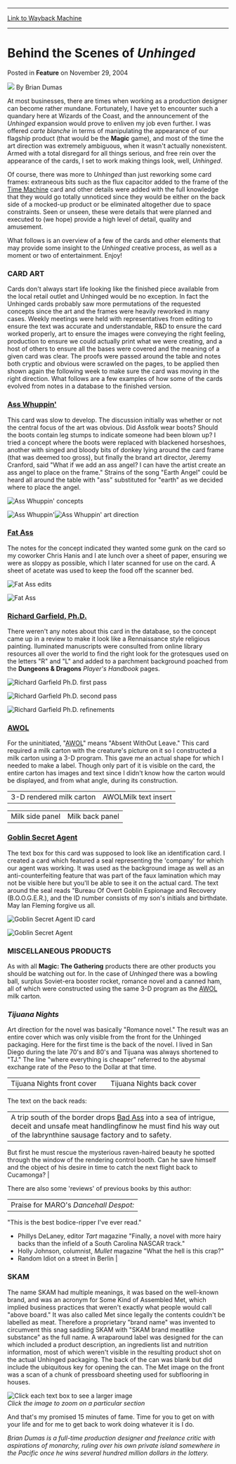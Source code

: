 
---
[Link to Wayback Machine](https://web.archive.org/web/20170728211516/http://magic.wizards.com/en/articles/archive/feature/behind-scenes-unhinged-2004-11-29)

[_metadata_:author]:- "Brian Dumas"
[_metadata_:generator]:- "Drupal 7 (http://drupal.org)"
[_metadata_:publish_date]:- "2004-11-29"
[_metadata_:title]:- "Behind the Scenes of Unhinged"
[_metadata_:wayback_capture_timestamp]:- "2017-07-28 21:15:16+00:00"
[_metadata_:wayback_raw_url]:- "https://web.archive.org/web/20170728211516id_/http://magic.wizards.com/en/articles/archive/feature/behind-scenes-unhinged-2004-11-29"
[_metadata_:wayback_url]:- "http://magic.wizards.com/en/articles/archive/feature/behind-scenes-unhinged-2004-11-29"
---


Behind the Scenes of *Unhinged*
===============================



 Posted in **Feature**
 on November 29, 2004 






![](https://media.magic.wizards.com/styles/auth_small/public/images/person/authorpic_BrianDumas.jpg)
By Brian Dumas












At most businesses, there are times when working as a production designer can become rather mundane. Fortunately, I have yet to encounter such a quandary here at Wizards of the Coast, and the announcement of the *Unhinged* expansion would prove to enliven my job even further. I was offered *carte blanche* in terms of manipulating the appearance of our flagship product (that would be the **Magic** game), and most of the time the art direction was extremely ambiguous, when it wasn't actually nonexistent. Armed with a total disregard for all things serious, and free rein over the appearance of the cards, I set to work making things look, well, *Unhinged*.


Of course, there was more to *Unhinged* than just reworking some card frames: extraneous bits such as the flux capacitor added to the frame of the [Time Machine](http://gatherer.wizards.com/Pages/Card/Details.aspx?name=Time+Machine) card and other details were added with the full knowledge that they would go totally unnoticed since they would be either on the back side of a mocked-up product or be eliminated altogether due to space constraints. Seen or unseen, these were details that were planned and executed to (we hope) provide a high level of detail, quality and amusement.


What follows is an overview of a few of the cards and other elements that may provide some insight to the *Unhinged* creative process, as well as a moment or two of entertainment. Enjoy!


### CARD ART


Cards don't always start life looking like the finished piece available from the local retail outlet and Unhinged would be no exception. In fact the Unhinged cards probably saw more permutations of the requested concepts since the art and the frames were heavily reworked in many cases. Weekly meetings were held with representatives from editing to ensure the text was accurate and understandable, R&D to ensure the card worked properly, art to ensure the images were conveying the right feeling, production to ensure we could actually print what we were creating, and a host of others to ensure all the bases were covered and the meaning of a given card was clear. The proofs were passed around the table and notes both cryptic and obvious were scrawled on the pages, to be applied then shown again the following week to make sure the card was moving in the right direction. What follows are a few examples of how some of the cards evolved from notes in a database to the finished version.


### [Ass Whuppin'](http://gatherer.wizards.com/Pages/Card/Details.aspx?name=Ass+Whuppin%27)


This card was slow to develop. The discussion initially was whether or not the central focus of the art was obvious. Did Assfolk wear boots? Should the boots contain leg stumps to indicate someone had been blown up? I tried a concept where the boots were replaced with blackened horseshoes, another with singed and bloody bits of donkey lying around the card frame (that was deemed too gross), but finally the brand art director, Jeremy Cranford, said "What if we add an ass angel? I can have the artist create an ass angel to place on the frame." Strains of the song "Earth Angel" could be heard all around the table with "ass" substituted for "earth" as we decided where to place the angel.


![Ass Whuppin' concepts](https://media.magic.wizards.com/image_legacy_migration/magic/images/mtgcom/fcpics/features/UNHBTS_AssWhoopin1.jpg)


![Ass Whuppin'](http://gatherer.wizards.com/Handlers/Image.ashx?type=card&name=Ass+Whuppin%27)![Ass Whuppin' art direction](https://media.magic.wizards.com/image_legacy_migration/magic/images/mtgcom/fcpics/features/UNHBTS_AssWhoopin2.jpg)
### [Fat Ass](http://gatherer.wizards.com/Pages/Card/Details.aspx?name=Fat+Ass)


The notes for the concept indicated they wanted some gunk on the card so my coworker Chris Hanis and I ate lunch over a sheet of paper, ensuring we were as sloppy as possible, which I later scanned for use on the card. A sheet of acetate was used to keep the food off the scanner bed.


![Fat Ass edits](https://media.magic.wizards.com/image_legacy_migration/magic/images/mtgcom/fcpics/features/UNHBTS_FatAss1.jpg)


![Fat Ass](http://gatherer.wizards.com/Handlers/Image.ashx?type=card&name=Fat+Ass)
### [Richard Garfield, Ph.D.](http://gatherer.wizards.com/Pages/Card/Details.aspx?name=Richard+Garfield%2C+Ph.D.)


There weren't any notes about this card in the database, so the concept came up in a review to make it look like a Rennaissance style religious painting. lluminated manuscripts were consulted from online library resources all over the world to find the right look for the grotesques used on the letters "R" and "L" and added to a parchment background poached from the **Dungeons & Dragons** *Player's Handbook* pages.


![Richard Garfield Ph.D. first pass](https://media.magic.wizards.com/image_legacy_migration/magic/images/mtgcom/fcpics/features/UNHBTS_RichardGarfield1.jpg)


![Richard Garfield Ph.D. second pass](https://media.magic.wizards.com/image_legacy_migration/magic/images/mtgcom/fcpics/features/UNHBTS_RichardGarfield2.jpg)


![Richard Garfield Ph.D. refinements](https://media.magic.wizards.com/image_legacy_migration/magic/images/mtgcom/fcpics/features/UNHBTS_RichardGarfield3.jpg)


### [AWOL](http://gatherer.wizards.com/Pages/Card/Details.aspx?name=AWOL)


For the uninitiated, "[AWOL](http://gatherer.wizards.com/Pages/Card/Details.aspx?name=AWOL)" means "Absent WithOut Leave." This card required a milk carton with the creature's picture on it so I constructed a milk carton using a 3-D program. This gave me an actual shape for which I needed to make a label. Though only part of it is visible on the card, the entire carton has images and text since I didn't know how the carton would be displayed, and from what angle, during its construction.




|  |  |
| --- | --- |
| 3-D rendered milk carton | AWOLMilk text insert |



|  |  |
| --- | --- |
| Milk side panel | Milk back panel |

### [Goblin Secret Agent](http://gatherer.wizards.com/Pages/Card/Details.aspx?name=Goblin+Secret+Agent)


The text box for this card was supposed to look like an identification card. I created a card which featured a seal representing the 'company' for which our agent was working. It was used as the background image as well as an anti-counterfeiting feature that was part of the faux lamination which may not be visible here but you'll be able to see it on the actual card. The text around the seal reads "Bureau Of Overt Goblin Espionage and Recovery (B.O.O.G.E.R.), and the ID number consists of my son's initials and birthdate. May Ian Fleming forgive us all.


![Goblin Secret Agent ID card](https://media.magic.wizards.com/image_legacy_migration/magic/images/mtgcom/fcpics/features/UNHBTS_GoblinSecretAgent1.jpg)


![Goblin Secret Agent](http://gatherer.wizards.com/Handlers/Image.ashx?type=card&name=Goblin+Secret+Agent)
### MISCELLANEOUS PRODUCTS


As with all **Magic: The Gathering** products there are other products you should be watching out for. In the case of *Unhinged* there was a bowling ball, surplus Soviet-era booster rocket, romance novel and a canned ham, all of which were constructed using the same 3-D program as the [AWOL](http://gatherer.wizards.com/Pages/Card/Details.aspx?name=AWOL) milk carton.


### *Tijuana Nights*


Art direction for the novel was basically "Romance novel." The result was an entire cover which was only visible from the front for the Unhinged packaging. Here for the first time is the back of the novel. I lived in San Diego during the late 70's and 80's and Tijuana was always shortened to "TJ." The line "where everything is cheaper" referred to the abysmal exchange rate of the Peso to the Dollar at that time.




|  |  |  |
| --- | --- | --- |
| Tijuana Nights front cover |  | Tijuana Nights back cover |

The text on the back reads:




|  |
| --- |
|  A trip south of the border drops [Bad Ass](http://gatherer.wizards.com/Pages/Card/Details.aspx?name=Bad+Ass) into a sea of intrigue, deceit and unsafe meat handlingfinow he must find his way out of the labrynthine sausage factory and to safety.
 But first he must rescue the mysterious raven-haired beauty he spotted through the window of the rendering control booth.
 Can he save himself and the object of his desire in time to catch the next flight back to Cucamonga? |

There are also some 'reviews' of previous books by this author:




|  |
| --- |
| Praise for MARO's *Dancehall Despot:*
"This is the best bodice-ripper I've ever read."
- Phillys DeLaney, editor *Tart* magazine
"Finally, a novel with more hairy backs than the infield of a South Carolina NASCAR track."
- Holly Johnson, columnist, *Mullet* magazine
"What the hell is this crap?"
- Random Idiot on a street in Berlin |

### SKAM


The name SKAM had multiple meanings, it was based on the well-known brand, and was an acronym for Some Kind of Assembled Met, which implied business practices that weren't exactly what people would call "above board." It was also called Met since legally the contents couldn't be labelled as meat. Therefore a proprietary "brand name" was invented to circumvent this snag saddling SKAM with "SKAM brand meatlike substance" as the full name. A wraparound label was designed for the can which included a product description, an ingredients list and nutrition information, most of which weren't visible in the resulting product shot on the actual Unhinged packaging. The back of the can was blank but did include the ubiquitous key for opening the can. The Met image on the front was a scan of a chunk of pressboard sheeting used for subflooring in houses.


![Click each text box to see a larger image](https://media.magic.wizards.com/image_legacy_migration/magic/images/mtgcom/fcpics/features/UNHBTS_SKAM.jpg)  
*Click the image to zoom on a particular section*


And that's my promised 15 minutes of fame. Time for you to get on with your life and for me to get back to work doing whatever it is I do.


*Brian Dumas is a full-time production designer and freelance critic with aspirations of monarchy, ruling over his own private island somewhere in the Pacific once he wins several hundred million dollars in the lottery.*







